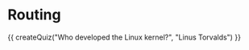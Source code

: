 # Routing

<script src="../quiz.js"></script>

<div id="quiz">
  {{ createQuiz("Who developed the Linux kernel?", "Linus Torvalds") }}
</div>
